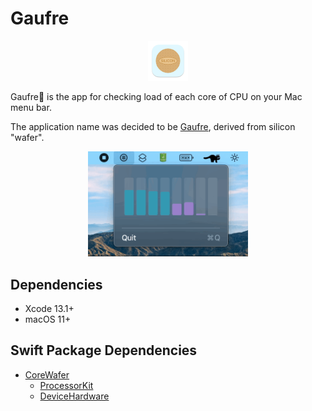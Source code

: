 # Gaufre

<p align="center">
    <img src="materials/gaufre-icon.png" height=64 />
</p>

Gaufre🧇 is the app for checking load of each core of CPU on your Mac menu bar.

The application name was decided to be [Gaufre](https://www.kobe-fugetsudo.co.jp/sweets/gaufres.html), derived from silicon "wafer".

<p align="center">
    <img src="materials/gaufre.gif" width=256 />
</p>


## Dependencies

- Xcode 13.1+
- macOS 11+

## Swift Package Dependencies

- [CoreWafer](https://github.com/Shakshi3104/CoreWafer)
    - [ProcessorKit](https://github.com/Shakshi3104/ProcessorKit)
    - [DeviceHardware](https://github.com/Shakshi3104/DeviceHardware)
